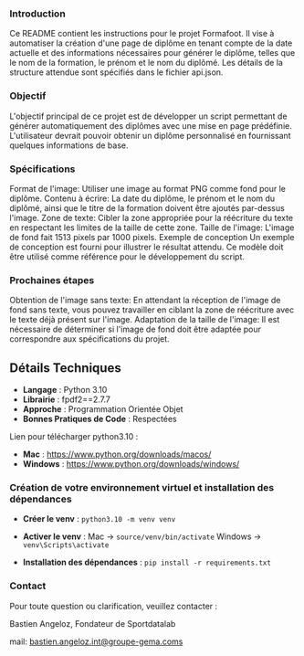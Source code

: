 ### Introduction
Ce README contient les instructions pour le projet Formafoot. Il vise à automatiser la création d'une page de diplôme en tenant compte de la date actuelle et des informations nécessaires pour générer le diplôme, telles que le nom de la formation, le prénom et le nom du diplômé. Les détails de la structure attendue sont spécifiés dans le fichier api.json.

### Objectif
L'objectif principal de ce projet est de développer un script permettant de générer automatiquement des diplômes avec une mise en page prédéfinie. L'utilisateur devrait pouvoir obtenir un diplôme personnalisé en fournissant quelques informations de base.

### Spécifications
Format de l'image: Utiliser une image au format PNG comme fond pour le diplôme.
Contenu à écrire: La date du diplôme, le prénom et le nom du diplômé, ainsi que le titre de la formation doivent être ajoutés par-dessus l'image.
Zone de texte: Cibler la zone appropriée pour la réécriture du texte en respectant les limites de la taille de cette zone.
Taille de l'image: L'image de fond fait 1513 pixels par 1000 pixels.
Exemple de conception
Un exemple de conception est fourni pour illustrer le résultat attendu. Ce modèle doit être utilisé comme référence pour le développement du script.

### Prochaines étapes
Obtention de l'image sans texte: En attendant la réception de l'image de fond sans texte, vous pouvez travailler en ciblant la zone de réécriture avec le texte déjà présent sur l'image.
Adaptation de la taille de l'image: Il est nécessaire de déterminer si l'image de fond doit être adaptée pour correspondre aux spécifications du projet.

## Détails Techniques

- **Langage** : Python 3.10
- **Librairie** : fpdf2==2.7.7
- **Approche** : Programmation Orientée Objet
- **Bonnes Pratiques de Code** : Respectées

Lien pour télécharger python3.10 : 
- **Mac** : https://www.python.org/downloads/macos/
- **Windows** : https://www.python.org/downloads/windows/

### Création de votre environnement virtuel et installation des dépendances 

- **Créer le venv** : `python3.10 -m venv venv` 
- **Activer le venv** : Mac -> `source/venv/bin/activate` Windows -> `venv\Scripts\activate`

- **Installation des dépendances** : `pip install -r requirements.txt` 

### Contact
Pour toute question ou clarification, veuillez contacter :

Bastien Angeloz, Fondateur de Sportdatalab

mail: bastien.angeloz.int@groupe-gema.coms